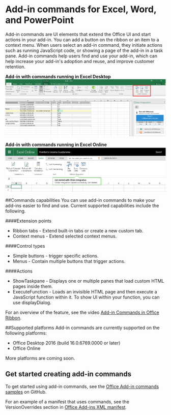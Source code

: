 
# Add-in commands for Excel, Word, and PowerPoint

Add-in commands are UI elements that extend the Office UI and start actions in your add-in. You can add a button on the ribbon or an item to a context menu. When users select an add-in command, they initiate actions such as running JavaScript code, or showing a page of the add-in in a task pane. Add-in commands help users find and use your add-in, which can help increase your add-in's adoption and reuse, and improve customer retention.

**Add-in with commands running in Excel Desktop**
![Add-in commands](../../images/addincommands1.png)

**Add-in with commands running in Excel Online**
![Add-in commands](../../images/addincommands2.png)

##Commands capabilities
You can use add-in commands to make your add-ins easier to find and use. Current supported capabilities include the following.

####Extension points
- Ribbon tabs - Extend built-in tabs or create a new custom tab.
- Context menus - Extend selected context menus. 

####Control types
- Simple buttons - trigger specific actions.
- Menus - Contain multiple buttons that trigger actions.

####Actions
- ShowTaskpane - Displays one or multiple panes that load custom HTML pages inside them.
- ExecuteFunction - Loads an invisible HTML page and then execute a JavaScript function within it. To show UI within your function, you can use displayDialog.  


For an overview of the feature, see the video [Add-in Commands in Office Ribbon](https://channel9.msdn.com/events/Build/2016/P551).


##Supported platforms
Add-in commands are currently supported on the following platforms:

- Office Desktop 2016 (build 16.0.6769.0000 or later)
- Office Online

More platforms are coming soon.

## Get started creating add-in commands

To get started using add-in commands, see the [Office Add-in commands samples](https://github.com/OfficeDev/Office-Add-in-Commands-Samples/) on GitHub.

For an example of a manifest that uses commands, see the VersionOverrides section in [Office Add-ins XML manifest](../overview/add-in-manifests.md). 





